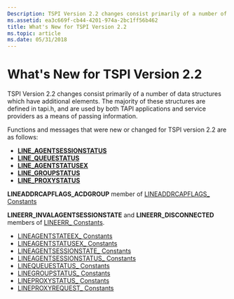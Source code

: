 ```yaml
---
Description: TSPI Version 2.2 changes consist primarily of a number of data structures which have additional elements.
ms.assetid: ea3c669f-cb44-4201-974a-2bc1ff56b462
title: What's New for TSPI Version 2.2
ms.topic: article
ms.date: 05/31/2018
---
```


# What's New for TSPI Version 2.2

TSPI Version 2.2 changes consist primarily of a number of data structures which have additional elements. The majority of these structures are defined in tapi.h, and are used by both TAPI applications and service providers as a means of passing information.

Functions and messages that were new or changed for TSPI version 2.2 are as follows:

-   [**LINE_AGENTSESSIONSTATUS**](https://msdn.microsoft.com/en-us/library/ms736491(v=VS.85).aspx)
-   [**LINE_QUEUESTATUS**](https://msdn.microsoft.com/en-us/library/ms736566(v=VS.85).aspx)
-   [**LINE_AGENTSTATUSEX**](https://msdn.microsoft.com/en-us/library/ms736503(v=VS.85).aspx)
-   [**LINE_GROUPSTATUS**](https://msdn.microsoft.com/en-us/library/ms736552(v=VS.85).aspx)
-   [**LINE_PROXYSTATUS**](https://msdn.microsoft.com/en-us/library/ms736564(v=VS.85).aspx)

**LINEADDRCAPFLAGS_ACDGROUP** member of [LINEADDRCAPFLAGS_ Constants](https://msdn.microsoft.com/en-us/library/ms734928(v=VS.85).aspx)

**LINEERR_INVALAGENTSESSIONSTATE** and **LINEERR_DISCONNECTED** members of [LINEERR_ Constants](https://msdn.microsoft.com/en-us/library/ms735630(v=VS.85).aspx).

-   [LINEAGENTSTATEEX_ Constants](https://msdn.microsoft.com/en-us/library/ms735494(v=VS.85).aspx)
-   [LINEAGENTSTATUSEX_ Constants](https://msdn.microsoft.com/en-us/library/ms735498(v=VS.85).aspx)
-   [LINEAGENTSESSIONSTATE_ Constants](https://msdn.microsoft.com/en-us/library/ms734985(v=VS.85).aspx)
-   [LINEAGENTSESSIONSTATUS_ Constants](https://msdn.microsoft.com/en-us/library/ms735490(v=VS.85).aspx)
-   [LINEQUEUESTATUS_ Constants](https://msdn.microsoft.com/en-us/library/ms736039(v=VS.85).aspx)
-   [LINEGROUPSTATUS_ Constants](https://msdn.microsoft.com/en-us/library/ms735979(v=VS.85).aspx)
-   [LINEPROXYSTATUS_ Constants](https://msdn.microsoft.com/en-us/library/ms736034(v=VS.85).aspx)
-   [LINEPROXYREQUEST_ Constants](https://msdn.microsoft.com/en-us/library/ms736029(v=VS.85).aspx)

 

 



